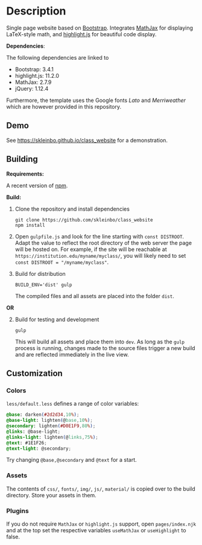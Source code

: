 # Description

Single page website based on [Bootstrap](https://getbootstrap.com/). Integrates [MathJax](https://www.mathjax.org/) for displaying LaTeX-style math, and [highlight.js](https://highlightjs.org/) for beautiful code display.

__Dependencies__:

The following dependencies are linked to

* Bootstrap: 3.4.1
* highlight.js: 11.2.0
* MathJax: 2.7.9
* jQuery: 1.12.4

Furthermore, the template uses the Google fonts _Lato_ and _Merriweather_ which are however provided in this repository.

## Demo

See <https://skleinbo.github.io/class_website> for a demonstration.

## Building

__Requirements:__

A recent version of [npm](https://docs.npmjs.com/downloading-and-installing-node-js-and-npm).

__Build:__

1. Clone the repository and install dependencies

    ```shell
    git clone https://github.com/skleinbo/class_website
    npm install
    ```

2. Open `gulpfile.js` and look for the line starting with `const DISTROOT`. Adapt the value to reflect the root directory of the web server the page will be hosted on. For example, if the site will be reachable at `https://institution.edu/myname/myclass/`, you will likely need to set `const DISTROOT = "/myname/myclass"`.
3. Build for distribution

    ```shell
    BUILD_ENV='dist' gulp
    ```

    The compiled files and all assets are placed into the folder `dist`.
  
__OR__

2. Build for testing and development

    ```shell
    gulp
    ```

    This will build all assets and place them into `dev`. As long as the `gulp` process is running, changes made to the source files trigger a new build and are reflected immediately in the live view.

## Customization

### Colors

`less/default.less` defines a range of color variables:

```css
@base: darken(#2d2d34,10%);
@base-light: lighten(@base,10%);
@secondary: lighten(#D0E1F9,80%);
@links: @base-light;
@links-light: lighten(@links,75%);
@text: #1E1F26;
@text-light: @secondary;
```

Try changing `@base,@secondary` and `@text` for a start.

### Assets

The contents of `css/`, `fonts/`, `img/`, `js/`, `material/` is  copied over to the build directory. Store your assets in them.

### Plugins

If you do not require `MathJax` or `highlight.js` support, open `pages/index.njk` and at the top set the respective variables
`useMathJax` or `useHighlight` to false.
